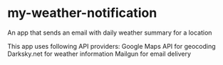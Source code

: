 # my-weather-notification
An app that sends an email with daily weather summary for a location

This app uses following API providers: 
Google Maps API for geocoding 
Darksky.net for weather information
Mailgun for email delivery  
